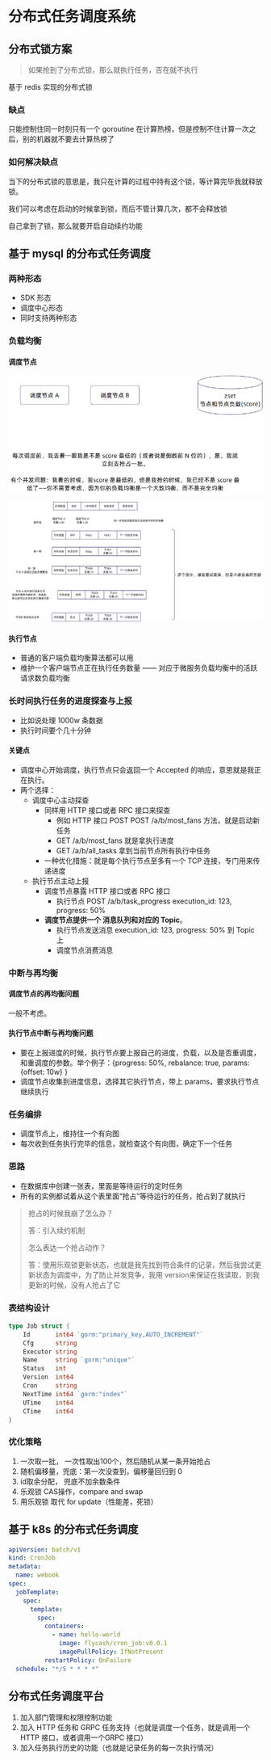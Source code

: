 # 分布式任务调度系统

## 分布式锁方案

> 如果抢到了分布式锁，那么就执行任务，否在就不执行

基于 redis 实现的分布式锁

### 缺点

只能控制住同一时刻只有一个 goroutine 在计算热榜，但是控制不住计算一次之后，别的机器就不要去计算热榜了

### 如何解决缺点

当下的分布式锁的意思是，我只在计算的过程中持有这个锁，等计算完毕我就释放锁。

我们可以考虑在启动的时候拿到锁，而后不管计算几次，都不会释放锁

自己拿到了锁，那么就要开启自动续约功能

## 基于 mysql 的分布式任务调度

### 两种形态

- SDK 形态
- 调度中心形态
- 同时支持两种形态

### 负载均衡

#### **调度节点**

![mysqljob1](../../../docs/public/ass/mysqljob1.png)

![mysqljob1](../../../docs/public/ass/mysqljob2.png)

#### **执行节点**

- 普通的客户端负载均衡算法都可以用
- 维护一个客户端节点正在执行任务数量 —— 对应于微服务负载均衡中的活跃请求数负载均衡

### **长时间执行任务的进度探查与上报**

- 比如说处理 1000w 条数据
- 执行时间要个几十分钟

#### **关键点**

- 调度中心开始调度，执行节点只会返回一个 Accepted 的响应，意思就是我正在执行。
- 两个选择：
  - 调度中心主动探查
    - 同样用 HTTP 接口或者 RPC 接口来探查
      - 例如 HTTP 接口 POST  POST /a/b/most_fans 方法，就是启动新任务
      - GET /a/b/most_fans 就是拿执行进度
      - GET /a/b/all_tasks 拿到当前节点所有执行中任务
    - 一种优化措施：就是每个执行节点至多有一个 TCP 连接，专门用来传递进度
  - 执行节点主动上报
    - 调度节点暴露 HTTP 接口或者 RPC 接口
      - 执行节点 POST /a/b/task_progress execution_id: 123, progress: 50%
    - **调度节点提供一个 消息队列和对应的 Topic**。
      - 执行节点发送消息 execution_id: 123, progress: 50% 到 Topic 上
      - 调度节点消费消息

### 中断与再均衡

#### **调度节点的再均衡问题**

一般不考虑。

#### **执行节点中断与再均衡问题**

- 要在上报进度的时候，执行节点要上报自己的进度，负载，以及是否重调度，和重调度的参数。举个例子：{progress: 50%, rebalance: true, params: {offset: 10w} }
- 调度节点收集到进度信息，选择其它执行节点，带上 params，要求执行节点继续执行

### 任务编排

- 调度节点上，维持住一个有向图
- 每次收到任务执行完毕的信息，就检查这个有向图，确定下一个任务

### 思路

- 在数据库中创建一张表，里面是等待运行的定时任务
- 所有的实例都试着从这个表里面“抢占”等待运行的任务，抢占到了就执行

> 抢占的时候我崩了怎么办？
>
> 答：引入续约机制
>
> 怎么表达一个抢占动作？
>
> 答：使用乐观锁更新状态，也就是我先找到符合条件的记录，然后我尝试更新状态为调度中，为了防止并发竞争，我用 version来保证在我读取，到我更新的时候，没有人抢占了它

### 表结构设计

```go
type Job struct {
	Id       int64 `gorm:"primary_key,AUTO_INCREMENT"`
	Cfg      string
	Executor string
	Name     string `gorm:"unique"`
	Status   int
	Version  int64
	Cron     string
	NextTime int64 `gorm:"index"`
	UTime    int64
	CTime    int64
}
```

### 优化策略

1. 一次取一批， 一次性取出100个，然后随机从某一条开始抢占
2. 随机偏移量，兜底：第一次没查到，偏移量回归到 0
3. id取余分配， 兜底不加余数条件
4. 乐观锁 CAS操作，compare and swap
5. 用乐观锁 取代 for update（性能差，死锁）

## 基于 k8s 的分布式任务调度

```yaml
apiVersion: batch/v1
kind: CronJob
metadata:
  name: webook
spec:
  jobTemplate:
    spec:
      template:
        spec:
          containers:
            - name: hello-world
              image: flycash/cron_job:v0.0.1
              imagePullPolicy: IfNotPresent
          restartPolicy: OnFailure
  schedule: "*/5 * * * *"
```

## 分布式任务调度平台

1. 加入部门管理和权限控制功能
2. 加入 HTTP 任务和 GRPC 任务支持（也就是调度一个任务，就是调用一个 HTTP 接口，或者调用一个GRPC 接口）
3. 加入任务执行历史的功能（也就是记录任务的每一次执行情况）